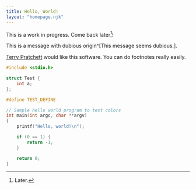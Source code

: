 ```yaml
---
title: Hello, World!
layout: "homepage.njk"
---
```


This is a work in progress. Come back later[^later]!
[^later]: Later.

This is a message with dubious origin^[This message seems dubious.].

[Terry Pratchett](https://en.wikipedia.org/wiki/Terry_Pratchett) would like this software.
You can do footnotes really easily.

```c
#include <stdio.h>

struct Test {
    int a;
};

#define TEST_DEFINE

// Sample hello world program to test colors
int main(int argc, char **argv)
{
    printf("Hello, world!\n");

    if (0 == 1) {
        return -1;
    }

    return 0;
}
```

